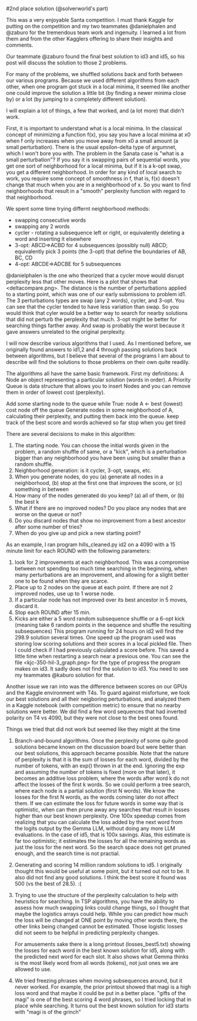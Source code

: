 #2nd place solution (@solverworld's part)

This was a very enjoyable Santa competition.  I must thank Kaggle for putting on the
competition and my two teammates @danielphalen and @zaburo for the tremendous team work
and ingenuity.  I learned a lot from them and from the other Kagglers offering to share their
insights and comments.

Our teammate @zaburo found the final best solution to id3 and id5, so his post will 
discuss the solution to those 2 problems.  

For many of the problems, we shuffled solutions back and forth between our various programs.
Because we used different algorithms from each other, when one program got stuck
in a local minima, it seemed like another one could improve the solution a little bit
(by finding a newer minima close by) or a lot (by jumping to a completely different
solution).

I will explain a lot of things, a few that worked, and (a lot more) that didn't work.

First, it is important to understand what is a local minima.  In the classical 
concept of minimizing a function f(x), you say you have a local minima at x0 when f only
increases when you move away from x0 a small amount (a small perturbation).  There is the usual epsilon-delta
type of argumnet, which I won't bore you with.  The problem in the Sanata case is "what
is a small perturbation"?  If you say it is swapping pairs of sequential words, you get one 
sort of neighborhood for a local minima, but if it is a k-opt swap, you get a different neighborhood.
In order for any kind of local search to work, you require some concept of smoothness
in f, that is, f(x) doesn't change that much when you are in a neighborhood of x.  So
you want to find neighborhoods that result in a "smooth" perplexity function with
regard to that neighborhood.

We spent some time trying differnt neighborhood methods:

* swapping consecutive words
* swapping any 2 words
* cycler - rotating a subsequence left or right, or equivalently deleting a word and inserting it
  elsewhere
* 3-opt:  ABCD=>ACBD for 4 subsequences (possibly null) ABCD; equivalently pick 3 points (the 3-opt) 
          that define the boundaries of AB, BC, CD
* 4-opt:  ABCDE=>ADCBE for 5 subsequences
  
@danielphalen is the one who theorized that a cycler move would disrupt perplexity less
that other moves.
Here is a plot that shows that <deltacompare.png>.  The distance is the number of 
perturbations applied to a starting point, which was one of our early submissions to problem
id1.  The 3 perturbations types are swap (any 2 words), cycler, and 3-opt.
You can see that the cycler tended to have less variation than swap.  So you would
think that cyler would be a better way to search for nearby solutions that did 
not perturb the perplexity that much.  3-opt might be better for searching things farther
away.  And swap is probably the worst because it gave answers unrelated to the 
original perplexity.

I will now describe various algorithms that I used.  As I mentioned before, we
originally found answers to id1,2 and 4 through passing solutions back between 
algorithms, but I believe that several of the programs I am about to describe will
find the solutions to those problems on their own quite readily.

The algorithms all have the same basic framework.
First my definitions:
A Node an object representing a particular solution (words in order).
A Priority Queue is data structure that allows you to insert Nodes and you can 
remove them in order of lowest cost (perplexity).

Add some starting node to the queue
while True:
  node A <- best (lowest) cost node off the queue
  Generate nodes in some neighborhood of A, calculating their perplexity, and putting 
  them back into the queue.
  keep track of the best score and words achieved so far
  stop when you get tired
  
There are several decisions to make in this algorithm:
1. The starting node.  You can choose the initial words given in the problem,
   a random shuffle of same, or a "kick", which is a perturbation bigger than 
   any neighborhood you have been using but smaller than a random shuffle.
2. Neighborhood generation: is it cycler, 3-opt, swaps, etc.
2. When you generate nodes, do you 
  (a) generate all nodes in a neighborhood, (b) stop at the first one that improves
      the score, or (c) something in between
3. How many of the nodes generated do you keep?  (a) all of them, or (b) the best k
4. What if there are no improved nodes?  Do you place any nodes that are worse on the
   queue or not?
5. Do you discard nodes that show no improvement from a best ancestor after some
   number of tries?
6. When do you give up and pick a new starting point?

As an example, I ran program hills_cleaned.py id2 on a 4090 with a 15 minute limit
for each ROUND with the following parameters:
1. look for 2 improvements at each neighborhood.  This was a compromise between 
   not spending too much time searching in the beginning, when many
   perturbations are an improvement, and allowing for a slight better one
   to be found when they are scarce.
2. Place up to 2 nodes on the queue at each point.  If there are not 2 improved nodes,
   use up to 1 worse node.
3. If a particular node has not improved over its best ancestor in 5 moves, discard it.   
4. Stop each ROUND after 15 min.
5. Kicks are either a 5 word random subsequence shuffle or a 6-opt kick 
   (meaning take 6 random points in the sequence and shuffle the resulting subsequences)
This program running for 24 hours on id2 will find the 298.9 solution several times.
One speed up the program used was storing low scoring solutions and their scores 
in a local pickled file.  Then I could check if I had previously calculated a
score before.  This saved a little time when restarting a search near a previous one.
You can see the file <kjc-350-hil-3_graph.png> for the type of progress the program makes
on id3.  It sadly does not find the solution to id3.  You need to see my teammates @kaburo
solution for that.

Another issue we ran into was the difference between scores on our GPUs and the
Kaggle environment with T4s.  To guard against misfortune, we took our best 
solutions and all their neigboring perturbations, and analyzed them in a Kaggle
notebook (with competition metric) to ensure that no nearby solutions were better.
We did find a few word sequences that had inverted polarity on T4 vs 4090, but they
were not close to the best ones found.


Things we tried that did not work but seemed like they might at the time
1. Branch-and-bound algorithms.  Once the perplexity of some quite good solutions
   became known on the discussion board but were better than our best solutions, this
   approach became possible.  Note that the nature of perplexity is that it is
   the sum of losses for each word, divided by the number of tokens, with an exp()
   thrown in at the end.  Ignoring the exp and assuming the number of tokens is fixed (more on that
   later), it becomes an additive loss problem, where the words after word k do
   not affect the losses of the first k words.  So we could perform a tree search,
   where each node is a partial solution (first N words).  We know the losses for 
   the first N words, as the words coming later do not affect them.  If we can estimate
   the loss for future words in some way that is optimistic, when can then
   prune away any searches that result in losses higher than our best known perplexity.
   One 100x speedup comes from realizing that you can calculate the loss added
   by the next word from the logits output by the Gemma LLM, without doing
   any more LLM evaluations.  In the case of id5, that is 100x savings.
   Alas, this estimate is far too optimistic; it estimates the losses for all
   the remaining words as just the loss for the next word.  So the search space 
   does not get pruned enough, and the search time is not practial.
2. Generating and scoring 14 million random solutions to id5.  I originally thought
   this would be useful at some point, but it turned out not to be.  It also
   did not find any good solutions.  I think the best score it found was 500 (vs the best
   of 28.5). :(
3. Trying to use the structure of the perplexity calculation to help with 
   heuristics for searching.  In TSP algorithms, you have the ability to assess how
   much swapping links could change things, so I thought that maybe the logistics
   arrays could help.  While you can predict how much the loss will be changed
   at ONE point by moving other words there, the other links being changed cannot
   be estimated.  Those logistic losses did not seem to be helpful in predicting
   perplexity changes.
   
   For amusements sake there is a long printout (losses_best5.txt) showing the losses for 
   each word in the best known solution for id5, along with the predicted next
   word for each slot.  It also shows what Gemma thinks is the most 
   likely word from all words (tokens), not just ones we are allowed to use.
4. We tried freezing phrases when moving subsequences around, but it never worked.
   For example, the prior printout showed that magi is a high loss word and that
   maybe it could be put in a better place.  "gifts of the magi" is one of the
   best scoring 4 word phrases, so I tried locking that in place while searching.
   It turns out the best known solution for id3 starts with "magi is of the grinch"


